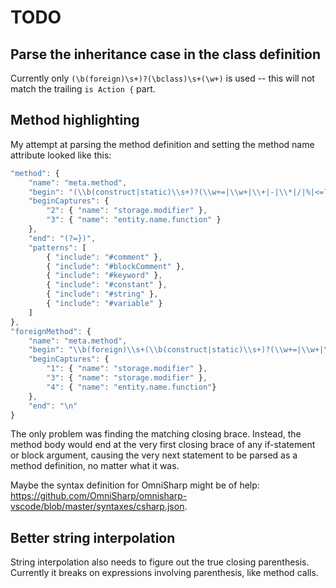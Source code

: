 
# TODO

## Parse the inheritance case in the class definition

Currently only `(\b(foreign)\s+)?(\bclass)\s+(\w+)` is used -- this will not match the trailing `is Action {` part.

## Method highlighting

My attempt at parsing the method definition and setting the method name attribute looked like this:

```js
"method": {
    "name": "meta.method",
    "begin": "(\\b(construct|static)\\s+)?(\\w+=|\\w+|\\+|-|\\*|/|%|<=?|>=?|==|!=?|&|\\||~)",
    "beginCaptures": {
        "2": { "name": "storage.modifier" },
        "3": { "name": "entity.name.function" }
    },
    "end": "(?=})",
    "patterns": [
        { "include": "#comment" },
        { "include": "#blockComment" },
        { "include": "#keyword" },
        { "include": "#constant" },
        { "include": "#string" },
        { "include": "#variable" }
    ]
},
"foreignMethod": {
    "name": "meta.method",
    "begin": "\\b(foreign)\\s+(\\b(construct|static)\\s+)?(\\w+=|\\w+|\\+|-|\\*|\/|%|<=?|>=?|==|!=?|&|\\||~)",
    "beginCaptures": {
        "1": { "name": "storage.modifier" },
        "3": { "name": "storage.modifier" },
        "4": { "name": "entity.name.function"}
    },
    "end": "\n"
}
```

The only problem was finding the matching closing brace. Instead, the method body would end at the very first closing brace of any if-statement or block argument, causing the very next statement to be parsed as a method definition, no matter what it was.

Maybe the syntax definition for OmniSharp might be of help: https://github.com/OmniSharp/omnisharp-vscode/blob/master/syntaxes/csharp.json.

## Better string interpolation

String interpolation also needs to figure out the true closing parenthesis. Currently it breaks on expressions involving parenthesis, like method calls.
